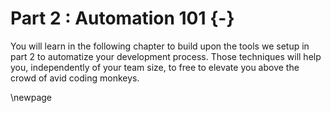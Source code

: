 # Part 2 : Automation 101 {-}

You will learn in the following chapter to build upon the tools we setup in part 2 to automatize your development process.  Those techniques will help you, independently of your team size, to free to elevate you above the crowd of avid coding monkeys.


\newpage

